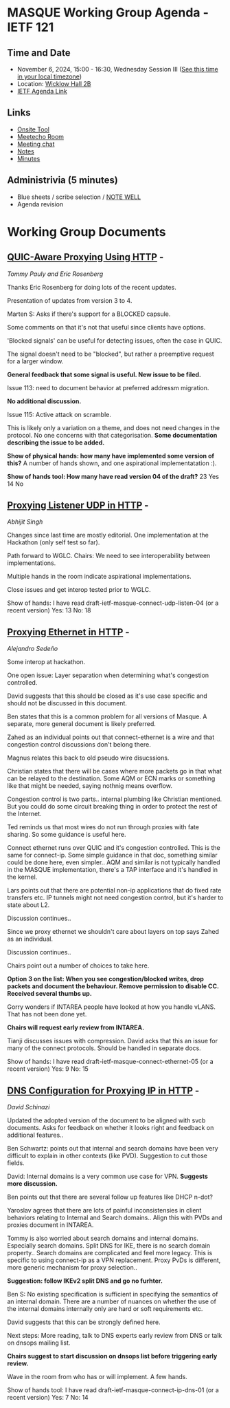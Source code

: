 # MASQUE Working Group Agenda - IETF 121

## Time and Date

* November 6, 2024, 15:00 - 16:30, Wednesday Session III ([See this time in your local timezone](https://www.timeanddate.com/worldclock/fixedtime.html?msg=MASQUE+at+IETF+121&iso=20241106T15&p1=78&ah=1&am=30))
* Location: [Wicklow Hall 2B](https://datatracker.ietf.org/meeting/121/floor-plan?room=wicklow-hall-2b)
* [IETF Agenda Link](https://datatracker.ietf.org/meeting/121/agenda/?show=masque)

## Links

* [Onsite Tool](https://meetings.conf.meetecho.com/onsite121/?group=masque&short=masque&item=1)
* [Meetecho Room](https://meetings.conf.meetecho.com/ietf121/?group=masque&short=masque&item=1)
* [Meeting chat](https://zulip.ietf.org/#narrow/stream/masque)
* [Notes](https://notes.ietf.org/notes-ietf-121-masque)
* [Minutes](https://datatracker.ietf.org/doc/minutes-121-masque/)

## Administrivia (5 minutes)

* Blue sheets / scribe selection / [NOTE WELL](https://www.ietf.org/about/note-well.html)
* Agenda revision


# Working Group Documents

## [QUIC-Aware Proxying Using HTTP](https://datatracker.ietf.org/doc/draft-ietf-masque-quic-proxy/) - 
_Tommy Pauly and Eric Rosenberg_

Thanks Eric Rosenberg for doing lots of the recent updates. 

Presentation of updates from version 3 to 4. 

Marten S: Asks if there's support for a BLOCKED capsule. 

Some comments on that it's not that useful since clients have options. 

'Blocked signals' can be useful for detecting issues, often the case in QUIC. 

The signal doesn't need to be "blocked", but rather a preemptive request for a larger window.

**General feedback that some signal is useful. New issue to be filed.**

Issue 113: need to document behavior at preferred addressm migration. 

**No additional discussion.**

Issue 115: Active attack on scramble. 

This is likely only a variation on a theme, and does not need changes in the protocol. No one concerns with that categorisation. **Some documentation describing the issue to be added.**

**Show of physical hands: how many have implemented some version of this?**
A number of hands shown, and one aspirational implementatation :).

**Show of hands tool: How many have read version 04 of the draft?**
23 Yes
14 No


## [Proxying Listener UDP in HTTP](https://datatracker.ietf.org/doc/draft-ietf-masque-connect-udp-listen/) - 
_Abhijit Singh_

Changes since last time are mostly editorial.
One implementation at the Hackathon (only self test so far).

Path forward to WGLC.
Chairs: We need to see interoperability between implementations.

Multiple hands in the room indicate aspirational implementations.

Close issues and get interop tested prior to WGLC. 

Show of hands:
I have read draft-ietf-masque-connect-udp-listen-04 (or a recent version)
Yes: 13
No: 18



## [Proxying Ethernet in HTTP](https://datatracker.ietf.org/doc/draft-ietf-masque-connect-ethernet/) - 
_Alejandro Sedeño_

Some interop at hackathon.

One open issue:
Layer separation when determining what's congestion controlled. 

David suggests that this should be closed as it's use case specific and should not be discussed in this document.

Ben states that this is a common problem for all versions of Masque. A separate, more general document is likely preferred.

Zahed as an individual points out that connect-ethernet is a wire and that congestion control discussions don't belong there.

Magnus relates this back to old pseudo wire disucssions. 

Christian states that there will be cases where more packets go in that what can be relayed to the destination. Some AQM or ECN marks or something like that might be needed, saying nothnig means overflow. 

Congestion control is two parts.. internal plumbing like Christian mentioned. But you could do some circuit breaking thing in order to protect the rest of the Internet. 

Ted reminds us that most wires do not run through proxies with fate sharing. So some guidance is useful here. 

Connect ethernet runs over QUIC and it's congestion controlled. This is the same for connect-ip. Some simple guidance in that doc, something similar could be done here, even simpler.. AQM and similar is not typically handled in the MASQUE implementation, there's a TAP interface and it's handled in the kernel. 

Lars points out that there are potential non-ip applications that do fixed rate transfers etc. IP tunnels might not need congestion control, but it's harder to state about L2. 

Discussion continues.. 

Since we proxy ethernet we shouldn't care about layers on top says Zahed as an individual.

Discussion continues.. 

Chairs point out a number of choices to take here. 

**Option 3 on the list: When you see congestion/blocked writes, drop packets and document the behaviour. Remove permission to disable CC. Received several thumbs up.**

Gorry wonders if INTAREA people have looked at how you handle vLANS. That has not been done yet. 

**Chairs will request early review from INTAREA.**

Tianji discusses issues with compression. David acks that this an issue for many of the connect protocols. Should be handled in separate docs.

Show of hands:
I have read draft-ietf-masque-connect-ethernet-05 (or a recent version)
Yes: 9
No: 15

## [DNS Configuration for Proxying IP in HTTP](https://datatracker.ietf.org/doc/draft-ietf-masque-connect-ip-dns/) - 
_David Schinazi_

Updated the adopted version of the document to be aligned with svcb documents. Asks for feedback on whether it looks right and feedback on additional features.. 

Ben Schwartz: points out that internal and search domains have been very difficult to explain in other contexts (like PVD). Suggestion to cut those fields. 

David: Internal domains is a very common use case for VPN. **Suggests more discussion.**

Ben points out that there are several follow up features like DHCP n-dot?

Yaroslav agrees that there are lots of painful inconsistensies in client behaviors relating to Internal and Search domains.. 
Align this with PVDs and proxies document in INTAREA. 

Tommy is also worried about search domains and internal domains. Especially search domains. Split DNS for IKE, there is no search domain property.. Search domains are complicated and feel more legacy. 
This is specific to using connect-ip as a VPN replacement. Proxy PvDs is different, more generic mechanism for proxy selection.. 

**Suggestion: follow IKEv2 split DNS and go no furhter.**

Ben S: No existing specification is sufficient in specifying the semantics of an internal domain. There are a number of nuances on whether the use of the internal domains internally only are hard or soft requirements etc. 

David suggests that this can be strongly defined here.

Next steps: More reading, talk to DNS experts early review from DNS or talk on dnsops mailing list.

**Chairs suggest to start discussion on dnsops list before triggering early review.**

Wave in the room from who has or will implement. A few hands. 

Show of hands tool:
I have read draft-ietf-masque-connect-ip-dns-01 (or a recent version)
Yes: 7
No: 14
